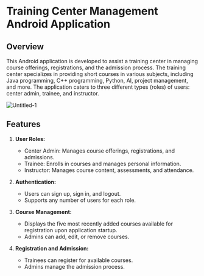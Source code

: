 # Training Center Management Android Application

## Overview

This Android application is developed to assist a training center in managing course offerings, registrations, and the admission process. The training center specializes in providing short courses in various subjects, including Java programming, C++ programming, Python, AI, project management, and more. The application caters to three different types (roles) of users: center admin, trainee, and instructor.

![Untitled-1](https://github.com/OsamaRimawi/Training_Center_App/assets/90480363/87621f03-8521-4400-9084-76dcc91d2bc1)


## Features

1. **User Roles:**
   - Center Admin: Manages course offerings, registrations, and admissions.
   - Trainee: Enrolls in courses and manages personal information.
   - Instructor: Manages course content, assessments, and attendance.

2. **Authentication:**
   - Users can sign up, sign in, and logout.
   - Supports any number of users for each role.

3. **Course Management:**
   - Displays the five most recently added courses available for registration upon application startup.
   - Admins can add, edit, or remove courses.

4. **Registration and Admission:**
   - Trainees can register for available courses.
   - Admins manage the admission process.

